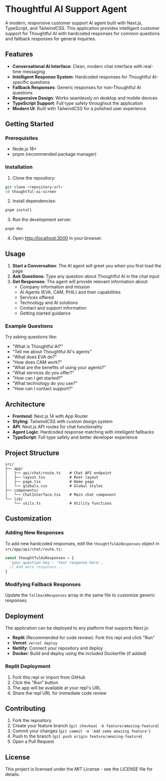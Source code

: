 # Thoughtful AI Support Agent

A modern, responsive customer support AI agent built with Next.js, TypeScript, and TailwindCSS. This application provides intelligent customer support for Thoughtful AI with hardcoded responses for common questions and fallback responses for general inquiries.

## Features

- **Conversational AI Interface**: Clean, modern chat interface with real-time messaging
- **Intelligent Response System**: Hardcoded responses for Thoughtful AI-specific questions
- **Fallback Responses**: Generic responses for non-Thoughtful AI questions
- **Responsive Design**: Works seamlessly on desktop and mobile devices
- **TypeScript Support**: Full type safety throughout the application
- **Modern UI**: Built with TailwindCSS for a polished user experience

## Getting Started

### Prerequisites

- Node.js 18+ 
- pnpm (recommended package manager)

### Installation

1. Clone the repository:
```bash
git clone <repository-url>
cd thoughtful-ai-screen
```

2. Install dependencies:
```bash
pnpm install
```

3. Run the development server:
```bash
pnpm dev
```

4. Open [http://localhost:3000](http://localhost:3000) in your browser.

## Usage

1. **Start a Conversation**: The AI agent will greet you when you first load the page
2. **Ask Questions**: Type any question about Thoughtful AI in the chat input
3. **Get Responses**: The agent will provide relevant information about:
   - Company information and mission
   - AI Agents (EVA, CAM, PHIL) and their capabilities
   - Services offered
   - Technology and AI solutions
   - Contact and support information
   - Getting started guidance

### Example Questions

Try asking questions like:
- "What is Thoughtful AI?"
- "Tell me about Thoughtful AI's agents"
- "What does EVA do?"
- "How does CAM work?"
- "What are the benefits of using your agents?"
- "What services do you offer?"
- "How can I get started?"
- "What technology do you use?"
- "How can I contact support?"

## Architecture

- **Frontend**: Next.js 14 with App Router
- **Styling**: TailwindCSS with custom design system
- **API**: Next.js API routes for chat functionality
- **Agent Logic**: Hardcoded response matching with intelligent fallbacks
- **TypeScript**: Full type safety and better developer experience

## Project Structure

```
src/
├── app/
│   ├── api/chat/route.ts    # Chat API endpoint
│   ├── layout.tsx           # Root layout
│   ├── page.tsx             # Home page
│   └── globals.css          # Global styles
├── components/
│   └── ChatInterface.tsx    # Main chat component
└── lib/
    └── utils.ts             # Utility functions
```

## Customization

### Adding New Responses

To add new hardcoded responses, edit the `thoughtfulAiResponses` object in `src/app/api/chat/route.ts`:

```typescript
const thoughtfulAiResponses = {
  'your question key': 'Your response here',
  // Add more responses...
}
```

### Modifying Fallback Responses

Update the `fallbackResponses` array in the same file to customize generic responses.

## Deployment

The application can be deployed to any platform that supports Next.js:

- **Replit** (Recommended for code review): Fork this repl and click "Run"
- **Vercel**: `vercel deploy`
- **Netlify**: Connect your repository and deploy
- **Docker**: Build and deploy using the included Dockerfile (if added)

### Replit Deployment

1. Fork this repl or import from GitHub
2. Click the "Run" button
3. The app will be available at your repl's URL
4. Share the repl URL for immediate code review

## Contributing

1. Fork the repository
2. Create your feature branch (`git checkout -b feature/amazing-feature`)
3. Commit your changes (`git commit -m 'Add some amazing feature'`)
4. Push to the branch (`git push origin feature/amazing-feature`)
5. Open a Pull Request

## License

This project is licensed under the MIT License - see the LICENSE file for details.